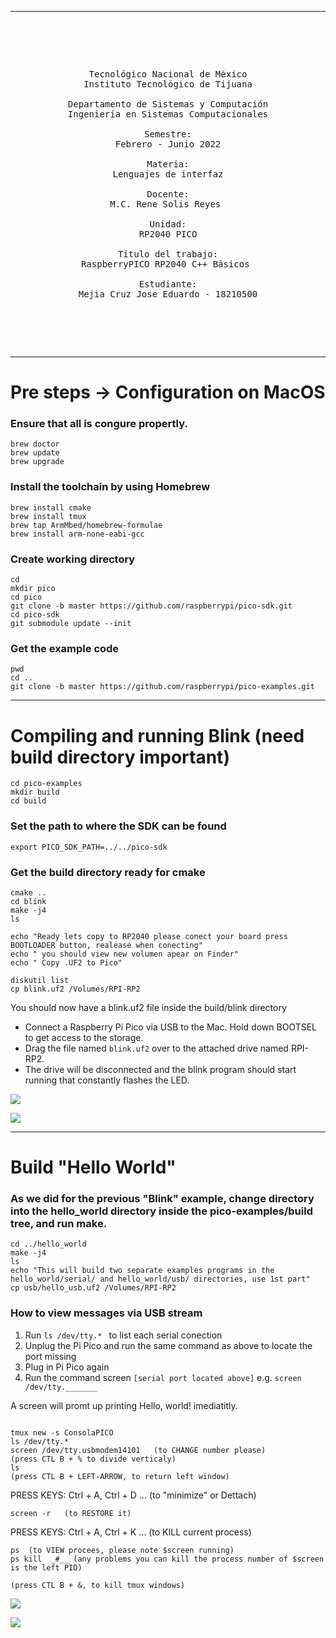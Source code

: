 
------

<pre>

	<p align=center>

Tecnológico Nacional de México
Instituto Tecnológico de Tijuana

Departamento de Sistemas y Computación
Ingeniería en Sistemas Computacionales

Semestre:
Febrero - Junio 2022

Materia:
Lenguajes de interfaz

Docente:
M.C. Rene Solis Reyes 

Unidad:
RP2040 PICO

Título del trabajo:
RaspberryPICO RP2040 C++ Básicos 

Estudiante:
Mejia Cruz Jose Eduardo - 18210500

	</p>

</pre>

---

# Pre steps -> Configuration on MacOS

### Ensure that all is congure propertly.
```
brew doctor
brew update
brew upgrade 
```
### Install the toolchain by using **Homebrew**
```
brew install cmake 
brew install tmux
brew tap ArmMbed/homebrew-formulae
brew install arm-none-eabi-gcc 
```
### Create working directory
```
cd
mkdir pico
cd pico
git clone -b master https://github.com/raspberrypi/pico-sdk.git
cd pico-sdk
git submodule update --init
```

### Get the example code
```
pwd
cd ..
git clone -b master https://github.com/raspberrypi/pico-examples.git
```
---

# Compiling and running Blink (need build directory important)
```
cd pico-examples
mkdir build
cd build
```
### Set the path to where the SDK can be found
```
export PICO_SDK_PATH=../../pico-sdk
```

### Get the build directory ready for cmake
```
cmake ..
cd blink
make -j4
ls

echo "Ready lets copy to RP2040 please conect your board press BOOTLOADER button, realease when conecting"
echo " you should view new volumen apear on Finder"
echo " Copy .UF2 to Pico"

diskutil list
cp blink.uf2 /Volumes/RPI-RP2
```
You should now have a blink.uf2 file inside the build/blink directory

- Connect a Raspberry Pi Pico via USB to the Mac. Hold down BOOTSEL to get access to the storage.
- Drag the file named ```blink.uf2``` over to the attached drive named RPI-RP2.
- The drive will be disconnected and the blink program should start running that constantly flashes the LED.

![](images/blinkLedOff.jpg)

![](images/blinkLedOn.jpg)

---

# Build "Hello World"

### As we did for the previous "Blink" example, change directory into the hello_world directory inside the pico-examples/build tree, and run make.
```
cd ../hello_world
make -j4
ls
echo "This will build two separate examples programs in the hello_world/serial/ and hello_world/usb/ directories, use 1st part"
cp usb/hello_usb.uf2 /Volumes/RPI-RP2

```

### How to view messages via USB stream

1. Run ```ls /dev/tty.* ``` to list each serial conection 
2. Unplug the Pi Pico and run the same command as above to locate the port missing
3. Plug in Pi Pico again
4. Run the command screen ```[serial port located above]``` e.g. ```screen /dev/tty._______```

A screen will promt up printing Hello, world! imediatitly. 

```

tmux new -s ConsolaPICO
ls /dev/tty.*
screen /dev/tty.usbmodem14101   (to CHANGE number please)
(press CTL B + % to divide verticaly)
ls
(press CTL B + LEFT-ARROW, to return left window)
```
PRESS KEYS: Ctrl + A, Ctrl + D ... (to "minimize" or Dettach)

```
screen -r   (to RESTORE it)
```
PRESS KEYS: Ctrl + A, Ctrl + K ... (to KILL current process)

```
ps  (to VIEW procees, please note $screen running)
ps kill  _#__ (any problems you can kill the process number of $screen is the left PID)

(press CTL B + &, to kill tmux windows)
```

![](images/SerialAPP.png)

![](images/hello_world.png)
